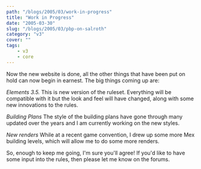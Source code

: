 ```yaml
---
path: "/blogs/2005/03/work-in-progress"
title: "Work in Progress"
date: "2005-03-30"
slug: "/blogs/2005/03/pbp-on-salroth"
category: "v3"
cover: ""
tags:
    - v3
    - core
---
```

Now the new website is done, all the other things that have been put on hold can now begin in earnest. The big things coming up are:

*Elements 3.5.*
This is new version of the ruleset. Everything will be compatible with it but the look and feel will have changed, along with some new innovations to the rules.

*Building Plans* 
The style of the building plans have gone through many updated over the years and I am currently working on the new styles.

*New renders*
While at a recent game convention, I drew up some more Mex building levels, which will allow me to do some more renders.

So, enough to keep me going, I'm sure you'll agree! If you'd like to have some input into the rules, then please let me know on the forums.